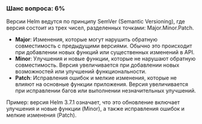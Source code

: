 ### Шанс вопроса: 6%

Версии Helm ведутся по принципу SemVer (Semantic Versioning), где версия состоит из трех чисел, разделенных точками: Major.Minor.Patch. 

- **Major**: Изменения, которые могут нарушить обратную совместимость с предыдущими версиями. Обычно это происходит при добавлении новых функций или существенных изменений в API.
- **Minor**: Улучшения и новые функции, которые не нарушают обратную совместимость. Версия увеличивается при добавлении новых возможностей или улучшений функциональности.
- **Patch**: Исправления ошибок и мелкие изменения, которые не влияют на основные функции приложения. Версия увеличивается при исправлении багов или выполнении незначительных улучшений.

Пример: версия Helm 3.7.1 означает, что это обновление включает улучшения и новые функции (Minor), а также исправления ошибок и мелкие изменения (Patch).